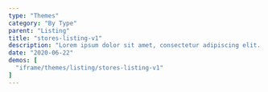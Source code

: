 ```yaml
---
type: "Themes"
category: "By Type"
parent: "Listing"
title: "stores-listing-v1"
description: "Lorem ipsum dolor sit amet, consectetur adipiscing elit. Nunc tempus laoreet leo sit amet iaculis."
date: "2020-06-22"
demos: [
  "iframe/themes/listing/stores-listing-v1"
]
---
```

